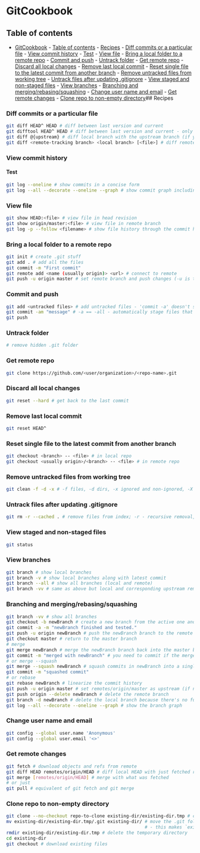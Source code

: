 # GitCookbook
## Table of contents
- [GitCookbook](#GitCookbook)
        - [Table of contents](#Table-of-contents)
        - [Recipes](#Recipes)
                - [Diff commits or a particular file](#Diff-commits-or-a-particular-file)
                - [View commit history](#View-commit-history)
                        - [Test](#Test)
                - [View file](#View-file)
                - [Bring a local folder to a remote repo](#Bring-a-local-folder-to-a-remote-repo)
                - [Commit and push](#Commit-and-push)
                - [Untrack folder](#Untrack-folder)
                - [Get remote repo](#Get-remote-repo)
                - [Discard all local changes](#Discard-all-local-changes)
                - [Remove last local commit](#Remove-last-local-commit)
                - [Reset single file to the latest commit from another branch](#Reset-single-file-to-the-latest-commit-from-another-branch)
                - [Remove untracked files from working tree](#Remove-untracked-files-from-working-tree)
                - [Untrack files after updating .gitignore](#Untrack-files-after-updating-.gitignore)
                - [View staged and non-staged files](#View-staged-and-non-staged-files)
                - [View branches](#View-branches)
                - [Branching and merging/rebasing/squashing](#Branching-and-merging/rebasing/squashing)
                - [Change user name and email](#Change-user-name-and-email)
                - [Get remote changes](#Get-remote-changes)
                - [Clone repo to non-empty directory](#Clone-repo-to-non-empty-directory)## Recipes
### Diff commits or a particular file
```bash
git diff HEAD^ HEAD # diff between last version and current
git difftool HEAD^ HEAD # diff between last version and current - only if you configured a diff tool
git diff @{upstream} # diff local branch with the upstream branch (if you're on the branch)
git diff <remote-tracking branch> <local branch> [<file>] # diff remote file with the local one
```
### View commit history
#### Test
```bash
git log --oneline # show commits in a concise form
git log --all --decorate --oneline --graph # show commit graph including branches (a dog - woof!)
```
### View file
```bash
git show HEAD:<file> # view file in head revision
git show origin/master:<file> # view file in remote branch
git log -p --follow <filename> # show file history through the commit history; --follow - include renames, -p - also diff
```
### Bring a local folder to a remote repo
```bash
git init # create .git stuff
git add . # add all the files
git commit -m "First commit"
git remote add <name (usually origin)> <url> # connect to remote
git push -u origin master # set remote branch and push changes (-u is the same as --set-upstream)
```
### Commit and push
```bash
git add <untracked files> # add untracked files - 'commit -a' doesn't stage new files
git commit -am "message" # -a == -all - automatically stage files that have been modified and deleted, but new files you have not told Git about are not affected
git push
```
### Untrack folder
```bash
# remove hidden .git folder
```
### Get remote repo
```bash
git clone https://github.com/<user/organization>/<repo-name>.git
```
### Discard all local changes
```bash
git reset --hard # get back to the last commit
```
### Remove last local commit
```bash
git reset HEAD^
```
### Reset single file to the latest commit from another branch
```bash
git checkout <branch> -- <file> # in local repo
git checkout <usually origin>/<branch> -- <file> # in remote repo
```
### Remove untracked files from working tree
```bash
git clean -f -d -x # -f files, -d dirs, -x ignored and non-ignored, -X ignored, add -n to see which files will be deleted
```
### Untrack files after updating .gitignore
```bash
git rm -r --cached . # remove files from index; -r - recursive removal, --cached - only index (without working tree), add -n to preview removal first.
```
### View staged and non-staged files
```bash
git status
```
### View branches
```bash
git branch # show local branches
git branch -v # show local branches along with latest commit
git branch --all # show all branches (local and remote)
git branch -vv # same as above but local and corresponding upstream remote is printed on one line
```
### Branching and merging/rebasing/squashing
```bash
git branch -vv # show all branches
git checkout -b newBranch # create a new branch from the active one and switch to it at the same time
git commit -a -m "newBranch finished and tested."
git push -u origin newBranch # push the newBranch branch to the remote repository and set it as upstream
git checkout master # return to the master branch
# merge
git merge newBranch # merge the newBranch branch back into the master branch
git commit -m "merged with newBranch" # you need to commit if the merge was fast-forward
# or merge --squash
git merge --squash newBranch # squash commits in newBranch into a single commit
git commit -m "squashed commit"
# or rebase
git rebase newBranch # linearize the commit history
git push -u origin master # set remotes/origin/master as upstream (if not set yet) and push
git push origin --delete newBranch # delete the remote branch
git branch -d newBranch # delete the local branch because there's no further need for it
git log --all --decorate --oneline --graph # show the branch graph
```
### Change user name and email
```bash
git config --global user.name 'Anonymous'
git config --global user.email '<>'
```
### Get remote changes
```bash
git fetch # download objects and refs from remote
git diff HEAD remotes/origin/HEAD # diff local HEAD with just fetched remote HEAD
git merge [remotes/origin/HEAD] # merge with what was fetched
# or just
git pull # equivalent of git fetch and git merge
```
### Clone repo to non-empty directory
```bash
git clone --no-checkout repo-to-clone existing-dir/existing-dir.tmp # clone remote repo to tmp folder
mv existing-dir/existing-dir.tmp/.git existing-dir/ # move the .git folder to the directory with the files
                                                    # - this makes `existing-dir` a git repo.
rmdir existing-dir/existing-dir.tmp # delete the temporary directory
cd existing-dir
git checkout # download existing files
```